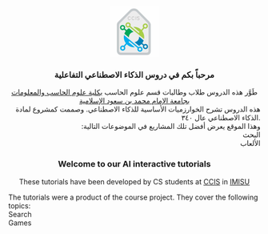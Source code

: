 <center>
<a href = "https://units.imamu.edu.sa/colleges/ComputerAndInformation/Pages/default.aspx"><img src="ccis logo.jpg" class="center" width = "100" height = "100" ></a>
</center>
<h3 align="center"><div class="arafont"> مرحباً بكم في دروس الذكاء الاصطناعي التفاعلية </div></h3>
<div class="arafont" align="center">
طَوَّر هذه الدروس طلاب وطالبات قسم علوم الحاسب <a href="https://units.imamu.edu.sa/colleges/ComputerAndInformation/Pages/default.aspx"> بكلية علوم الحاسب والمعلومات </a><a href ="https://imamu.edu.sa/">بجامعة الإمام محمد بن سعود الإسلامية </a></div>
<div class="arafont" align="right">
هذه الدروس تشرح الخوارزميات الأساسية للذكاء الاصطناعي. وصممت كمشروع لمادة الذكاء الاصطناعي عال ٣٤٠.
<br/>
:وهذا الموقع يعرض أفضل تلك المشاريع في الموضوعات التالية
<br/>
البحث 
<br/> 
 الألعاب
</div>

<h3 align="center"> Welcome to our AI interactive tutorials</h3>
<center>These tutorials have been developed by CS students at <a href="https://units.imamu.edu.sa/colleges/ComputerAndInformation/Pages/default.aspx">CCIS</a> in <a href ="https://imamu.edu.sa/">IMISU</a></center>

The tutorials were a product of the course project. They cover the following topics: 
<br/>
Search
<br/> 
Games

